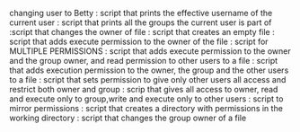 changing user to Betty
: script that prints the effective username of the current user
: script that prints all the groups the current user is part of
:script that changes the owner of file
: script that creates an empty file
: script that adds execute permission to the owner of the file
: script for MULTIPLE PERMISSIONS
: script that adds execute permission to the owner and the group owner, and read permission to other users to a file
: script that adds execution permission to the owner, the group and the other users to a file
: script that sets permission to give only other users all access and restrict both owner and group
: scrip that gives all access to owner, read and execute only to group,write and execute only to other users
: script to mirror permissions
: script that creates a directory with permissions in the working directory
: script that changes the group owner of a file
